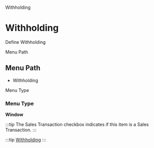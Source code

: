 
Withholding
# Withholding


Define Withholding

Menu Path
## Menu Path



- Withholding

Menu Type
### Menu Type

**Window**

:::tip
The Sales Transaction checkbox indicates if this item is a Sales Transaction.
:::

:::tip
[Withholding](functional-guide/window/window-withholding.md)
:::